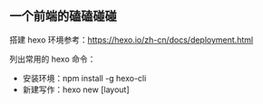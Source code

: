 ## 一个前端的磕磕碰碰

搭建 hexo 环境参考：<https://hexo.io/zh-cn/docs/deployment.html>

列出常用的 hexo 命令：

- 安装环境：npm install -g hexo-cli
- 新建写作：hexo new [layout] <title> [layout: post | page | draft]
- 发布草稿：hexo publish [layout] <title>
- 清除缓存：hexo clean
- 生成文件：hexo generate --watch | hexo g
- 本地部署：hexo server | hexo s
- 线上部署：hexo deploy | hexo d

草稿默认不会显示在页面中，您可在执行时加上 --draft 参数，或是把 render_drafts 参数设为 true 来预览草稿

线上博客地址：<https://zeuscoder.github.io/>

